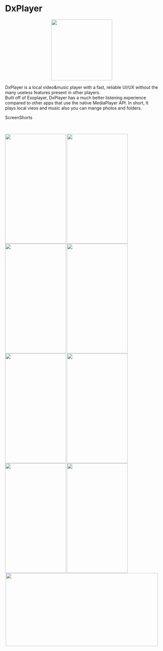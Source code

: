 # DxPlayer

<p align="center">
  <img width="200" height="200" src="https://user-images.githubusercontent.com/91022277/186481992-cb8ec124-b3c4-48e9-b489-679ee86435b2.svg">
</p>

DxPlayer is a local video&music player with a fast, reliable UI/UX without the many useless features present in other players.<br> Built off of Exoplayer, DxPlayer has a much better listening experience compared to other apps that use the native MediaPlayer API. In short, It plays local vieos and music also you can mange photos and folders.


<p2>
  ScreenShorts
  
  $~~~~~~~~~~~~~$
  </p2>
  
 
  <img align="left" width="200" height="360" src="https://user-images.githubusercontent.com/91022277/186484050-a3f42551-7bdb-4771-aef6-a15ff217d02b.jpg"><img
       align="left" width="200" height="360" src="https://user-images.githubusercontent.com/91022277/186484700-a45c36e6-3de9-4824-84c7-4e6690360822.jpg"><img 
       align="left" width="200" height="360" src="https://user-images.githubusercontent.com/91022277/186485927-36c24a6d-edf3-476b-9673-4cfc4c659ea5.jpg">
       
       
       
  <img  width="200" height="360" src="https://user-images.githubusercontent.com/91022277/186485516-cb00b0e7-cadd-449f-9aea-2456006a1ce3.jpg">
   <img   align="left"  width="200" height="360" src="https://user-images.githubusercontent.com/91022277/186486974-c300e848-487a-474c-87c1-69286c47db87.jpg">
      <img align="left" width="200" height="360" src="https://user-images.githubusercontent.com/91022277/186486891-c4fcb4b7-c654-41ea-be86-119f59eb0814.jpg">
      <img align="left" width="200" height="360" src="https://user-images.githubusercontent.com/91022277/186500066-bc56a523-3a53-4969-ba94-bda097153be4.jpg">  <img
        align="left" width="200" height="360" src="https://user-images.githubusercontent.com/91022277/186487071-6de0a203-325d-4190-ace7-0eb2906b6006.jpg">
        
      
  <p align="center">
  
  <img width="500" height="240" src="https://user-images.githubusercontent.com/91022277/186502379-61ebdedf-beb1-432e-95a3-f3de6defee93.jpg">
</p>


